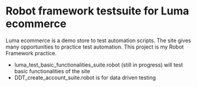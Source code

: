# Robot framework testsuite for Luma ecommerce
Luma ecommerce is a demo store to test automation scripts. The site gives many opportunities to practice test automation. This project is my Robot Framework practice.
- luma_test_basic_functionalities_suite.robot (still in progress) will test basic functionalities of the site
-  DDT_create_account_suite.robot is for data driven testing
